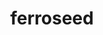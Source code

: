 ---
id: 597
title: ferroseed
types: [grass,steel]
image: https://raw.githubusercontent.com/PokeAPI/sprites/master/sprites/pokemon/597.png
---